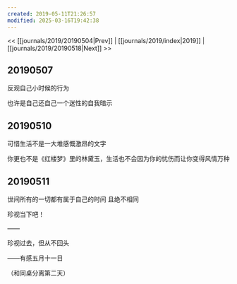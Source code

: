 ```yaml
---
created: 2019-05-11T21:26:57
modified: 2025-03-16T19:42:38
---
```


<< [[journals/2019/20190504|Prev]] | [[journals/2019/index|2019]] | [[journals/2019/20190518|Next]] >>

## 20190507

反观自己小时候的行为

也许是自己还自己一个迷性的自我暗示

## 20190510

可惜生活不是一大堆感慨激昂的文字

你更也不是《红楼梦》里的林黛玉，生活也不会因为你的忧伤而让你变得风情万种

## 20190511

世间所有的一切都有属于自己的时间 且绝不相同

珍视当下吧！

——

珍视过去，但从不回头

——有感五月十一日

（和同桌分离第二天）
